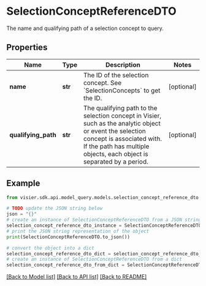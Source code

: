 # SelectionConceptReferenceDTO

The name and qualifying path of a selection concept to query.

## Properties

Name | Type | Description | Notes
------------ | ------------- | ------------- | -------------
**name** | **str** | The ID of the selection concept. See &#x60;SelectionConcepts&#x60; to get the ID. | [optional] 
**qualifying_path** | **str** | The qualifying path to the selection concept in Visier, such as the analytic object or event the selection  concept is associated with. If the path has multiple objects, each object is separated by a period. | [optional] 

## Example

```python
from visier.sdk.api.model_query.models.selection_concept_reference_dto import SelectionConceptReferenceDTO

# TODO update the JSON string below
json = "{}"
# create an instance of SelectionConceptReferenceDTO from a JSON string
selection_concept_reference_dto_instance = SelectionConceptReferenceDTO.from_json(json)
# print the JSON string representation of the object
print(SelectionConceptReferenceDTO.to_json())

# convert the object into a dict
selection_concept_reference_dto_dict = selection_concept_reference_dto_instance.to_dict()
# create an instance of SelectionConceptReferenceDTO from a dict
selection_concept_reference_dto_from_dict = SelectionConceptReferenceDTO.from_dict(selection_concept_reference_dto_dict)
```
[[Back to Model list]](../README.md#documentation-for-models) [[Back to API list]](../README.md#documentation-for-api-endpoints) [[Back to README]](../README.md)


